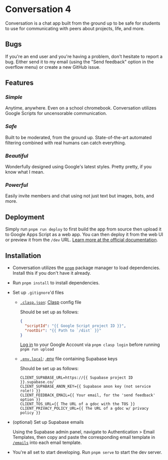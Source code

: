 # Conversation 4

Conversation is a chat app built from the ground up to be safe for students to
use for communicating with peers about projects, life, and more.

## Bugs

If you're an end user and you're having a problem, don't hesitate to report a bug. Either send it to my email (using the "Send feedback" option in the overflow menu) or create a new GitHub issue.

## Features

### _Simple_

Anytime, anywhere. Even on a school chromebook. Conversation utilizes Google Scripts for uncensorable communication.

### _Safe_

Built to be moderated, from the ground up. State-of-the-art automated filtering combined with real humans can catch everything.

### _Beautiful_

Wonderfully designed using Google's latest styles. Pretty pretty, if you know what I mean.

### _Powerful_

Easily invite members and chat using not just text but images, bots, and more.

## Deployment

Simply run `pnpm run deploy` to first build the app from source then upload it
to Google Apps Script as a web app. You can then deploy it from the web UI or
preview it from the `/dev` URL.
[Learn more at the official documentation](https://developers.google.com/apps-script/guides/web).

## Installation

- Conversation utilizes the [`pnpm`](https://www.pnpm.io) package manager to
  load dependencies. Install this if you don't have it already.

- Run `pnpm install` to install dependencies.

- Set up `.gitignore`'d files

  - [`.clasp.json`](/.clasp.json): [Clasp](https://github.com/google/clasp)
    config file

    Should be set up as follows:

    ```json
    {
      "scriptId": "{{ Google Script project ID }}",
      "rootDir": "{{ Path to `/dist` }}"
    }
    ```

    [Log in](https://github.com/google/clasp#login) to your Google Account via
    `pnpm clasp login` before running `pnpm run upload`

  - [`.env.local`](/.env.local): [.env](https://www.npmjs.com/package/dotenv)
    file containing Supabase keys

    Should be set up as follows:

    ```env
    CLIENT_SUPABASE_URL=https://{{ Supabase project ID }}.supabase.co/
    CLIENT_SUPABASE_ANON_KEY={{ Supabase anon key (not service role!) }}
    CLIENT_FEEDBACK_EMAIL={{ Your email, for the 'send feedback' option }}
    CLIENT_TOS_URL={{ The URL of a gdoc with the TOS }}
    CLIENT_PRIVACY_POLICY_URL={{ The URL of a gdoc w/ privacy policy }}
    ```

- (optional) Set up Supabase emails

  Using the Supabase admin panel, navigate to Authentication > Email Templates,
  then copy and paste the corresponding email template in [`/emails`](/emails)
  into each email template.

- You're all set to start developing. Run `pnpm serve` to start the dev server.
